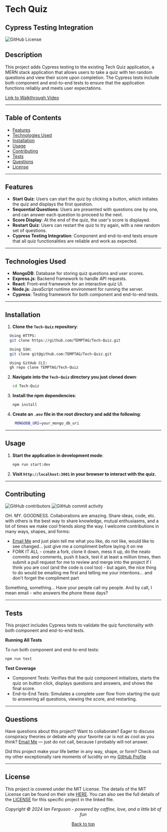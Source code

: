 ## <a name="top"></a>

# Tech Quiz

## **Cypress Testing Integration**

![GitHub License](https://img.shields.io/github/license/TEMPTAG/Tech-Quiz?label=License)

## Description

This project adds Cypress testing to the existing Tech Quiz application, a MERN stack application that allows users to take a quiz with ten random questions and view their score upon completion. The Cypress tests include both component and end-to-end tests to ensure that the application functions reliably and meets user expectations.

[Link to Walkthrough Video](https://drive.google.com/file/d/1KLfkHWLiZwllr1T3Dom6q1ZiBRaEfuvf/view)

---

## Table of Contents

- [Features](#features)
- [Technologies Used](#technologies-used)
- [Installation](#installation)
- [Usage](#usage)
- [Contributing](#contributing)
- [Tests](#tests)
- [Questions](#questions)
- [License](#license)

---

## Features

- **Start Quiz**: Users can start the quiz by clicking a button, which initiates the quiz and displays the first question.
- **Sequential Questions**: Users are presented with questions one by one, and can answer each question to proceed to the next.
- **Score Display**: At the end of the quiz, the user's score is displayed.
- **Restart Quiz**: Users can restart the quiz to try again, with a new random set of questions.
- **Cypress Testing Integration**: Component and end-to-end tests ensure that all quiz functionalities are reliable and work as expected.

---

## Technologies Used

- **MongoDB**: Database for storing quiz questions and user scores.
- **Express.js**: Backend framework to handle API requests.
- **React**: Front-end framework for an interactive quiz UI.
- **Node.js**: JavaScript runtime environment for running the server.
- **Cypress**: Testing framework for both component and end-to-end tests.

---

## Installation

1. **Clone the `Tech-Quiz` repository**:

```bash
  Using HTTPS:
  git clone https://github.com/TEMPTAG/Tech-Quiz.git

  Using SSH:
  git clone git@github.com:TEMPTAG/Tech-Quiz.git

  Using GitHub CLI:
  gh repo clone TEMPTAG/Tech-Quiz
```

2. **Navigate into the `Tech-Quiz` directory you just cloned down**:

   ```bash
   cd Tech-Quiz
   ```

3. **Install the npm dependencies**:

   ```bash
   npm install
   ```

4. **Create an `.env` file in the root directory and add the following**:

   ```bash
    MONGODB_URI=your_mongo_db_uri
   ```

---

## Usage

1.  **Start the application in development mode**:

    ```bash
    npm run start:dev
    ```

2.  **Visit `http://localhost:3001` in your browser to interact with the quiz.**

---

## Contributing

![GitHub contributors](https://img.shields.io/github/contributors/TEMPTAG/Tech-Quiz?color=green) ![GitHub commit activity](https://img.shields.io/github/commit-activity/t/TEMPTAG/Tech-Quiz)

OH. MY. GOODNESS. Collaborations are amazing. Share ideas, code, etc. with others is the best way to share knowledge, mutual enthusiasms, and a lot of times we make cool friends along the way. I welcome contributions in many ways, shapes, and forms:

- [Email Me](mailto:iansterlingferguson@gmail.com) and just plain tell me what you like, do not like, would like to see changed... just give me a compliment before laying it on me
- FORK IT ALL - create a fork, clone it down, mess it up, do the neato commits and comments, push it back, test it at least a million times, then submit a pull request for me to review and merge into the project if I think you are cool (and the code is cool too) - but again, the nice thing to do would be emailing me first and telling me your intentions... and don't forget the compliment part

Something, something... Have your people call my people. And by call, I mean email - who answers the phone these days?

---

## Tests

This project includes Cypress tests to validate the quiz functionality with both component and end-to-end tests.

**Running All Tests**

To run both component and end-to-end tests:

```bash
npm run test
```

**Test Coverage**

- Component Tests: Verifies that the quiz component initializes, starts the quiz on button click, displays questions and answers, and shows the final score.
- End-to-End Tests: Simulates a complete user flow from starting the quiz to answering all questions, viewing the score, and restarting.

---

## Questions

Have questions about this project? Want to collaborate? Eager to discuss conspiracy theories or debate why your favorite car is not as cool as you think? [Email Me](mailto:iansterlingferguson@gmail.com) — just do not call, because I probably will not answer.

Did this project make your life better in any way, shape, or form? Check out my other exceptionally rare moments of lucidity on my [GitHub Profile](https://github.com/TEMPTAG)

---

## License

This project is covered under the MIT License. The details of the MIT License can be found on their site [HERE](https://opensource.org/licenses/MIT). You can also see the full details of the [LICENSE](./LICENSE) for this specific project in the linked file.

<div align="center">
<em>Copyright © 2024 Ian Ferguson - powered by caffine, love, and a little bit of fun</em>

[Back to top](#top)

</div>

